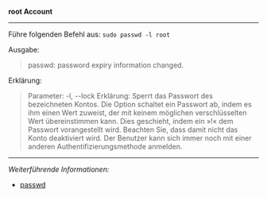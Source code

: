 **root Account**

---

Führe folgenden Befehl aus: ```sudo passwd -l root```

Ausgabe:
> passwd: password expiry information changed.

Erklärung:
> Parameter: -l, --lock
> Erklärung: Sperrt das Passwort des bezeichneten Kontos. Die Option schaltet ein Passwort ab, indem es ihm einen Wert zuweist, der	mit keinem möglichen verschlüsselten Wert übereinstimmen kann. Dies geschieht, indem ein »!« dem Passwort vorangestellt wird. Beachten Sie, dass damit nicht das Konto deaktiviert wird. Der Benutzer kann sich immer noch mit einer anderen Authentifizierungsmethode anmelden.

---

_Weiterführende Informationen:_
* [passwd](https://wiki.ubuntuusers.de/passwd/)
